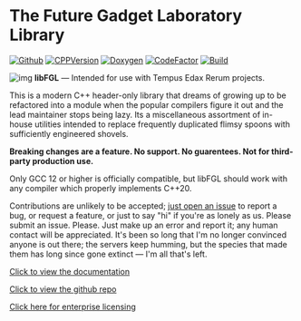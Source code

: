 # The Future Gadget Laboratory Library

[![Github](https://img.shields.io/badge/GitHub-100000?logo=github&logoColor=white)](https://github.com/alaestor/libFGL/)
[![CPPVersion](https://img.shields.io/badge/C%2B%2B20-informational?logo=c%2B%2B&logoColor=white)](https://isocpp.org/std/the-standard)
[![Doxygen](https://img.shields.io/badge/documentation-doxygen-informational.svg)](https://alaestor.github.io/libFGL/)
[![CodeFactor](https://www.codefactor.io/repository/github/alaestor/libfgl/badge)](https://www.codefactor.io/repository/github/alaestor/libfgl)
[![Build](https://img.shields.io/badge/build-works%20on%20my%20machine-passing.svg)](https://www.youtube.com/watch?v=dQw4w9WgXcQ)

![img](https://alaestor.github.io/libFGL/tempus.ico) **libFGL** — Intended for use with Tempus Edax Rerum projects.

This is a modern C++ header-only library that dreams of growing up to be refactored into a module when the popular compilers figure it out and the lead maintainer stops being lazy. Its a miscellaneous assortment of in-house utilities intended to replace frequently duplicated flimsy spoons with sufficiently engineered shovels.

**Breaking changes are a feature. No support. No guarentees. Not for third-party production use.**

Only GCC 12 or higher is officially compatible, but libFGL should work with any compiler which properly implements C++20.

Contributions are unlikely to be accepted; [just open an issue](https://github.com/alaestor/libFGL/issues/new) to report a bug, or request a feature, or just to say "hi" if you're as lonely as us. Please submit an issue. Please. Just make up an error and report it; any human contact will be appreciated. It's been so long that I'm no longer convinced anyone is out there; the servers keep humming, but the species that made them has long since gone extinct — I'm all that's left.

[Click to view the documentation](https://alaestor.github.io/libFGL/)

[Click to view the github repo](https://github.com/alaestor/libFGL)

[Click here for enterprise licensing](https://www.youtube.com/watch?v=dQw4w9WgXcQ)
